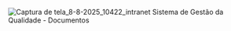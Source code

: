 ![Captura de tela_8-8-2025_10422_intranet](https://github.com/user-attachments/assets/2d067b59-4a98-4b3e-8d2c-b168a3d1fe9a)
Sistema de Gestão da Qualidade - Documentos

